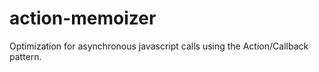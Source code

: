 action-memoizer
===============

Optimization for asynchronous javascript calls using the Action/Callback pattern.